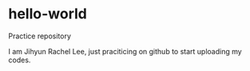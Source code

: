 # hello-world
Practice repository

I am Jihyun Rachel Lee, just praciticing on github to start uploading my codes.
